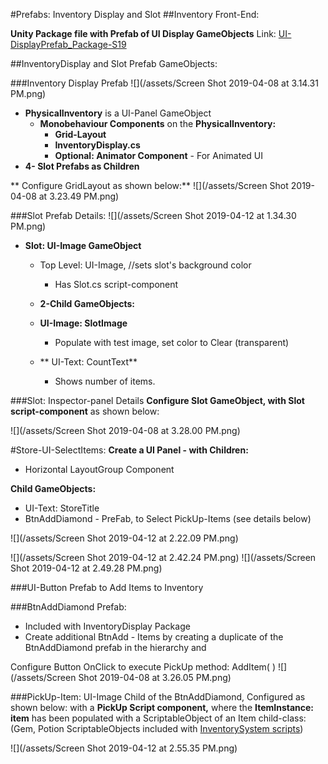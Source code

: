 #Prefabs: Inventory Display and Slot 
##Inventory Front-End:

**Unity Package file with Prefab of UI Display GameObjects**
Link: [UI-DisplayPrefab_Package-S19](https://utdallas.box.com/v/UI-InventoryDisplay-S19)

##InventoryDisplay and Slot Prefab GameObjects:

###Inventory Display Prefab
![](/assets/Screen Shot 2019-04-08 at 3.14.31 PM.png)

- **PhysicalInventory** is a  UI-Panel GameObject 
    - **Monobehaviour Components** on the **PhysicalInventory:**  
        - **Grid-Layout**
        - **InventoryDisplay.cs**
        - **Optional:  Animator Component** - For Animated UI
- **4- Slot Prefabs as Children**
    
** Configure GridLayout as shown below:**
![](/assets/Screen Shot 2019-04-08 at 3.23.49 PM.png)

###Slot Prefab Details:
![](/assets/Screen Shot 2019-04-12 at 1.34.30 PM.png)
- **Slot: UI-Image GameObject**
    - Top Level: UI-Image, //sets slot's background color
        - Has Slot.cs script-component   
    

  - **2-Child GameObjects:**   
   - **UI-Image: SlotImage** 
        - Populate with test image, set color to Clear (transparent) 
    - **  UI-Text: CountText**
        - Shows number of items.  

###Slot: Inspector-panel Details
**Configure Slot GameObject, with Slot script-component** as shown below:

![](/assets/Screen Shot 2019-04-08 at 3.28.00 PM.png)


#Store-UI-SelectItems: 
**Create a UI Panel - with Children:**
 - Horizontal LayoutGroup Component

**Child GameObjects:**
- UI-Text: StoreTitle
- BtnAddDiamond - PreFab, to Select PickUp-Items (see details below)
 
![](/assets/Screen Shot 2019-04-12 at 2.22.09 PM.png)

![](/assets/Screen Shot 2019-04-12 at 2.42.24 PM.png)
![](/assets/Screen Shot 2019-04-12 at 2.49.28 PM.png)


###UI-Button Prefab to Add Items to Inventory

###BtnAddDiamond Prefab:
 - Included with InventoryDisplay Package
 - Create additional BtnAdd - Items by creating a duplicate of the BtnAddDiamond prefab in the hierarchy and 

Configure Button OnClick to execute PickUp method:  AddItem( )
![](/assets/Screen Shot 2019-04-08 at 3.26.05 PM.png)


###PickUp-Item: UI-Image
Child of the BtnAddDiamond, 
Configured as shown below: with a **PickUp Script component,**  where the **ItemInstance: item** has been populated with a ScriptableObject of an Item child-class: (Gem, Potion ScriptableObjects included with [InventorySystem scripts](https://kdoore.gitbooks.io/cs-2335/content/project-2-dictionaries-to-store-data/inventory-scriptableobject/overview.html#unity-package-with-updated-code-files))

![](/assets/Screen Shot 2019-04-12 at 2.55.35 PM.png)






